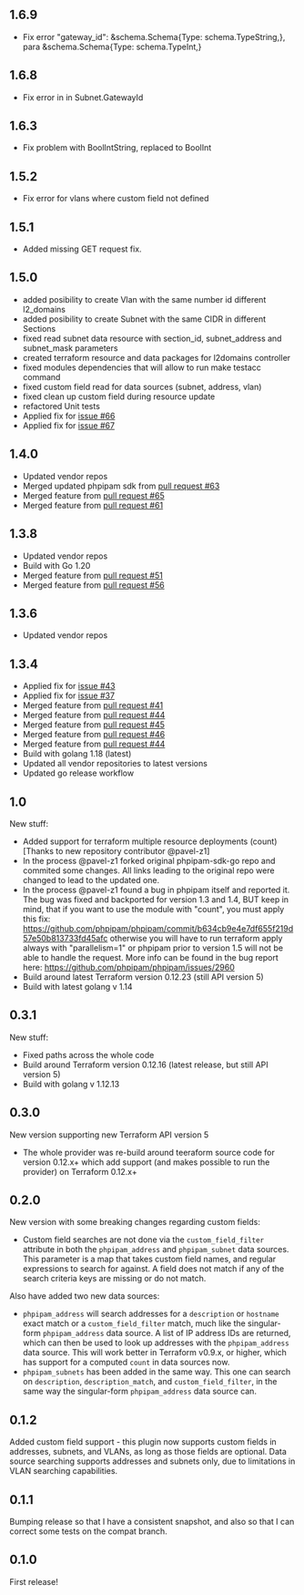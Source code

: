 ## 1.6.9
 * Fix error "gateway_id": &schema.Schema{Type: schema.TypeString,}, para &schema.Schema{Type: schema.TypeInt,}
## 1.6.8
 * Fix error in in Subnet.GatewayId
## 1.6.3
 * Fix problem with BoolIntString, replaced to BoolInt
## 1.5.2
 * Fix error for vlans where custom field not defined 
## 1.5.1
 *  Added missing GET request fix.
## 1.5.0
 * added posibility to create Vlan with the same number id different l2_domains
 * added posibility to create Subnet with the same CIDR in different Sections
 * fixed read subnet data resource with section_id, subnet_address and subnet_mask parameters
 * created terraform resource and data packages for l2domains controller
 * fixed modules dependencies that will allow to run make testacc command
 * fixed custom field read for data sources (subnet, address, vlan)
 * fixed clean up custom field during resource update
 * refactored Unit tests
 * Applied fix for [issue #66](https://github.com/lord-kyron/terraform-provider-phpipam/issues/66)
 * Applied fix for [issue #67](https://github.com/lord-kyron/terraform-provider-phpipam/issues/67)
## 1.4.0
 * Updated vendor repos
 * Merged updated phpipam sdk from [pull request #63](https://github.com/lord-kyron/terraform-provider-phpipam/pull/63)
 * Merged feature from [pull request #65](https://github.com/lord-kyron/terraform-provider-phpipam/pull/65)
 * Merged feature from [pull request #61](https://github.com/lord-kyron/terraform-provider-phpipam/pull/61)
## 1.3.8
 * Updated vendor repos
 * Build with Go 1.20
 * Merged feature from [pull request #51](https://github.com/lord-kyron/terraform-provider-phpipam/pull/51)
 * Merged feature from [pull request #56](https://github.com/lord-kyron/terraform-provider-phpipam/pull/56)
## 1.3.6
 * Updated vendor repos
## 1.3.4
 * Applied fix for [issue #43](https://github.com/lord-kyron/terraform-provider-phpipam/issues/43)
 * Applied fix for [issue #37](https://github.com/lord-kyron/terraform-provider-phpipam/issues/37)
 * Merged feature from [pull request #41](https://github.com/lord-kyron/terraform-provider-phpipam/pull/41)
 * Merged feature from [pull request #44](https://github.com/lord-kyron/terraform-provider-phpipam/pull/44)
 * Merged feature from [pull request #45](https://github.com/lord-kyron/terraform-provider-phpipam/pull/45)
 * Merged feature from [pull request #46](https://github.com/lord-kyron/terraform-provider-phpipam/pull/46)
 * Merged feature from [pull request #44](https://github.com/lord-kyron/terraform-provider-phpipam/pull/47)
 * Build with golang 1.18 (latest)
 * Updated all vendor repositories to latest versions
 * Updated go release workflow
## 1.0
New stuff:
 * Added support for terraform multiple resource deployments (count) [Thanks to new repository contributor @pavel-z1]
 * In the process @pavel-z1 forked original phpipam-sdk-go repo and commited some changes. All links leading to the original repo were changed to lead to the updated one.
 * In the process @pavel-z1 found a bug in phpipam itself and reported it. The bug was fixed and backported for version 1.3 and 1.4, BUT keep in mind, that if you want to use the module with "count", you must apply this fix: https://github.com/phpipam/phpipam/commit/b634cb9e4e7df655f219d57e50b813733fd45afc
 otherwise you will have to run terraform apply always with "parallelism=1" or phpipam prior to version 1.5 will not be able to handle the request. More info can be found in the bug report here:
 https://github.com/phpipam/phpipam/issues/2960
 * Build around latest Terraform version 0.12.23 (still API version 5)
 * Build with latest golang v 1.14
 
## 0.3.1
New stuff:
 * Fixed paths across the whole code
 * Build around Terraform version 0.12.16 (latest release, but still API version 5)
 * Build with golang v 1.12.13

## 0.3.0
New version supporting new Terraform API version 5
 * The whole provider was re-build around teeraform source code for version 0.12.x+
   which add support (and makes possible to run the provider) on Terraform 0.12.x+

## 0.2.0

New version with some breaking changes regarding custom fields:

 * Custom field searches are not done via the `custom_field_filter` attribute in
   both the `phpipam_address` and `phpipam_subnet` data sources. This parameter
   is a map that takes custom field names, and regular expressions to search for
   against. A field does not match if any of the search criteria keys are
   missing or do not match.

Also have added two new data sources:

 * `phpipam_address` will search addresses for a `description`  or `hostname`
   exact match or a `custom_field_filter` match, much like the singular-form
   `phpipam_address` data source. A list of IP address IDs are returned, which
   can then be used to look up addresses with the `phpipam_address` data source.
   This will work better in Terraform v0.9.x, or higher, which has support for a
   computed `count` in data sources now.
 * `phpipam_subnets` has been added in the same way. This one can search on
   `description`, `description_match`, and `custom_field_filter`, in the same
   way the singular-form `phpipam_address` data source can.

## 0.1.2

Added custom field support - this plugin now supports custom fields in
addresses, subnets, and VLANs, as long as those fields are optional. Data source
searching supports addresses and subnets only, due to limitations in VLAN
searching capabilities.

## 0.1.1

Bumping release so that I have a consistent snapshot, and also so that I can
correct some tests on the compat branch.

## 0.1.0

First release!
